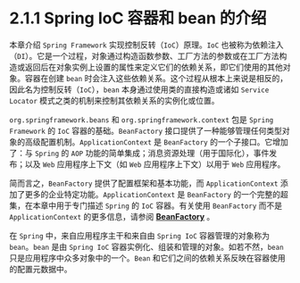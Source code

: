 # 2.1.1 Spring IoC 容器和 bean 的介绍

本章介绍 `Spring Framework` 实现控制反转（`IoC`）原理。`IoC` 也被称为依赖注入（`DI`）。它是一个过程，对象通过构造函数参数、工厂方法的参数或在工厂方法构造或返回后在对象实例上设置的属性来定义它们的依赖关系，即它们使用的其他对象。容器在创建 `bean` 时会注入这些依赖关系。这个过程从根本上来说是相反的，因此名为控制反转（`IoC`），`bean` 本身通过使用类的直接构造或诸如 `Service Locator` 模式之类的机制来控制其依赖关系的实例化或位置。

`org.springframework.beans` 和 `org.springframework.context` 包是 `Spring Framework` 的 `IoC` 容器的基础。`BeanFactory` 接口提供了一种能够管理任何类型对象的高级配置机制。`ApplicationContext` 是 `BeanFactory` 的一个子接口。它增加了：与 `Spring` 的 `AOP` 功能的简单集成；消息资源处理（用于国际化），事件发布；以及 `Web` 应用程序上下文（如 `Web` 应用程序上下文）以用于 `Web` 应用程序。

简而言之，`BeanFactory` 提供了配置框架和基本功能，而 `ApplicationContext` 添加了更多的企业特定功能。`ApplicationContext` 是 `BeanFactory` 的一个完整的超集，在本章中用于专门描述 `Spring` 的 `IoC` 容器。有关使用 `BeanFactory` 而不是 `ApplicationContext` 的更多信息，请参阅 [**BeanFactory**](2.1.1-spring-ioc-rong-qi-he-bean-de-jie-shao.md) 。

在 `Spring` 中，来自应用程序主干和来自由 `Spring IoC` 容器管理的对象称为 `bean`。`bean` 是由 `Spring IoC` 容器实例化、组装和管理的对象。如若不然，`bean` 只是应用程序中众多对象中的一个。`Bean` 和它们之间的依赖关系反映在容器使用的配置元数据中。

